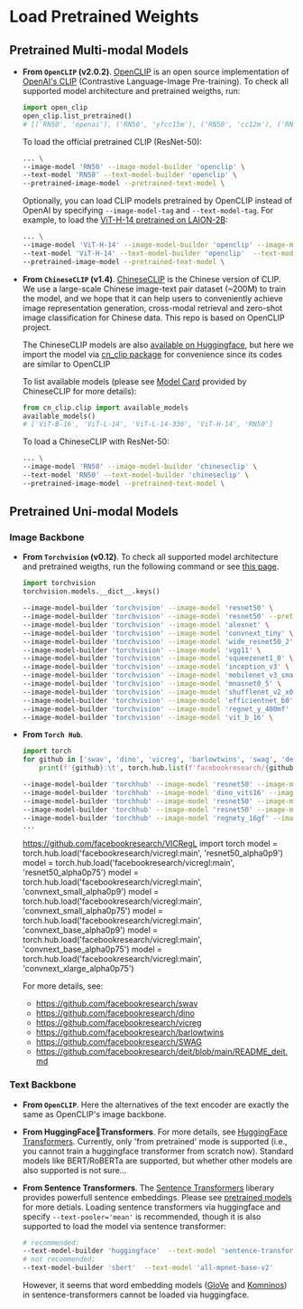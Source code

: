 # Load Pretrained Weights

## Pretrained Multi-modal Models
- **From `OpenCLIP` (v2.0.2)**. [OpenCLIP](https://github.com/mlfoundations/open_clip) is an open source implementation of [OpenAI's CLIP](https://github.com/openai/CLIP) (Contrastive Language-Image Pre-training). To check all supported model architecture and pretrained weigths, run:

    ```python
    import open_clip
    open_clip.list_pretrained()
    # [('RN50', 'openai'), ('RN50', 'yfcc15m'), ('RN50', 'cc12m'), ('RN50-quickgelu', 'openai'), ('RN50-quickgelu', 'yfcc15m'), ('RN50-quickgelu', 'cc12m'), ('RN101', 'openai'), ('RN101', 'yfcc15m'), ('RN101-quickgelu', 'openai'), ('RN101-quickgelu', 'yfcc15m'), ('RN50x4', 'openai'), ('RN50x16', 'openai'), ('RN50x64', 'openai'), ('ViT-B-32', 'openai'), ('ViT-B-32', 'laion400m_e31'), ('ViT-B-32', 'laion400m_e32'), ('ViT-B-32', 'laion2b_e16'), ('ViT-B-32', 'laion2b_s34b_b79k'), ('ViT-B-32-quickgelu', 'openai'), ('ViT-B-32-quickgelu', 'laion400m_e31'), ('ViT-B-32-quickgelu', 'laion400m_e32'), ('ViT-B-16', 'openai'), ('ViT-B-16', 'laion400m_e31'), ('ViT-B-16', 'laion400m_e32'), ('ViT-B-16-plus-240', 'laion400m_e31'), ('ViT-B-16-plus-240', 'laion400m_e32'), ('ViT-L-14', 'openai'), ('ViT-L-14', 'laion400m_e31'), ('ViT-L-14', 'laion400m_e32'), ('ViT-L-14', 'laion2b_s32b_b82k'), ('ViT-L-14-336', 'openai'), ('ViT-H-14', 'laion2b_s32b_b79k'), ('ViT-g-14', 'laion2b_s12b_b42k'), ('roberta-ViT-B-32', 'laion2b_s12b_b32k'), ('xlm-roberta-base-ViT-B-32', 'laion5b_s13b_b90k'), ('xlm-roberta-large-ViT-H-14', 'frozen_laion5b_s13b_b90k')]
    ```

    To load the official pretrained CLIP (ResNet-50):
    ```bash
    ... \
    --image-model 'RN50' --image-model-builder 'openclip' \
    --text-model 'RN50' --text-model-builder 'openclip' \
    --pretrained-image-model --pretrained-text-model \
    ```

    Optionally, you can load CLIP models pretrained by OpenCLIP instead of OpenAI by specifying `--image-model-tag` and `--text-model-tag`. For example, to load the [ViT-H-14 pretrained on LAION-2B](https://github.com/mlfoundations/open_clip#vit-h14-224x224):
    ```bash
    ... \
    --image-model 'ViT-H-14' --image-model-builder 'openclip' --image-model-tag 'laion2b_s32b_b79k' \
    --text-model 'ViT-H-14' --text-model-builder 'openclip'  --text-model-tag 'laion2b_s32b_b79k' \
    --pretrained-image-model --pretrained-text-model \
    ```

- **From `ChineseCLIP` (v1.4)**. [ChineseCLIP](https://github.com/OFA-Sys/Chinese-CLIP) is the Chinese version of CLIP. We use a large-scale Chinese image-text pair dataset (~200M) to train the model, and we hope that it can help users to conveniently achieve image representation generation, cross-modal retrieval and zero-shot image classification for Chinese data. This repo is based on OpenCLIP project.
  
  The ChineseCLIP models are also [available on Huggingface](https://huggingface.co/docs/transformers/main/en/model_doc/chinese_clip), but here we import the model via [cn_clip package](https://pypi.org/project/cn-clip/) for convenience since its codes are similar to OpenCLIP
  
  To list available models (please see [Model Card](https://github.com/OFA-Sys/Chinese-CLIP/blob/master/README_En.md#model-card) provided by ChineseCLIP for more details):
    ```python
    from cn_clip.clip import available_models
    available_models() 
    # ['ViT-B-16', 'ViT-L-14', 'ViT-L-14-336', 'ViT-H-14', 'RN50']
    ```
  
  

  
  To load a ChineseCLIP with ResNet-50:
    ```bash
    ... \
    --image-model 'RN50' --image-model-builder 'chineseclip' \
    --text-model 'RN50' --text-model-builder 'chineseclip' \
    --pretrained-image-model --pretrained-text-model \

## Pretrained Uni-modal Models

### Image Backbone

- **From `Torchvision` (v0.12)**. To check all supported model architecture and pretrained weigths, run the following command or see [this page](https://pytorch.org/vision/0.12/models.html).

    ```python
    import torchvision
    torchvision.models.__dict__.keys()
    ```
    
    ```bash
    --image-model-builder 'torchvision' --image-model 'resnet50' \
    --image-model-builder 'torchvision' --image-model 'resnet50' --pretrained-image-model \
    --image-model-builder 'torchvision' --image-model 'alexnet' \
    --image-model-builder 'torchvision' --image-model 'convnext_tiny' \
    --image-model-builder 'torchvision' --image-model 'wide_resnet50_2' \
    --image-model-builder 'torchvision' --image-model 'vgg11' \
    --image-model-builder 'torchvision' --image-model 'squeezenet1_0' \
    --image-model-builder 'torchvision' --image-model 'inception_v3' \
    --image-model-builder 'torchvision' --image-model 'mobilenet_v3_small' \
    --image-model-builder 'torchvision' --image-model 'mnasnet0_5' \
    --image-model-builder 'torchvision' --image-model 'shufflenet_v2_x0_5' \
    --image-model-builder 'torchvision' --image-model 'efficientnet_b0' \
    --image-model-builder 'torchvision' --image-model 'regnet_y_400mf' \
    --image-model-builder 'torchvision' --image-model 'vit_b_16' \
    ```


- **From `Torch Hub`**.
    ```python
    import torch
    for github in ['swav', 'dino', 'vicreg', 'barlowtwins', 'swag', 'deit']:
        print(f'{github}:\t', torch.hub.list(f'facebookresearch/{github}'))
    ```

    ```bash    
    --image-model-builder 'torchhub' --image-model 'resnet50' --image-model-tag 'facebookresearch/swav:main' \
    --image-model-builder 'torchhub' --image-model 'dino_vits16' --image-model-tag 'facebookresearch/dino:main' \
    --image-model-builder 'torchhub' --image-model 'resnet50' --image-model-tag 'facebookresearch/vicreg:main' \
    --image-model-builder 'torchhub' --image-model 'resnet50' --image-model-tag 'facebookresearch/barlowtwins:main' \
    --image-model-builder 'torchhub' --image-model 'regnety_16gf' --image-model-tag 'facebookresearch/swag:main' \
    ...
    ```

    https://github.com/facebookresearch/VICRegL
    import torch
    model = torch.hub.load('facebookresearch/vicregl:main', 'resnet50_alpha0p9')
    model = torch.hub.load('facebookresearch/vicregl:main', 'resnet50_alpha0p75')
    model = torch.hub.load('facebookresearch/vicregl:main', 'convnext_small_alpha0p9')
    model = torch.hub.load('facebookresearch/vicregl:main', 'convnext_small_alpha0p75')
    model = torch.hub.load('facebookresearch/vicregl:main', 'convnext_base_alpha0p9')
    model = torch.hub.load('facebookresearch/vicregl:main', 'convnext_base_alpha0p75')
    model = torch.hub.load('facebookresearch/vicregl:main', 'convnext_xlarge_alpha0p75')

    For more details, see:
    - https://github.com/facebookresearch/swav
    - https://github.com/facebookresearch/dino
    - https://github.com/facebookresearch/vicreg
    - https://github.com/facebookresearch/barlowtwins
    - https://github.com/facebookresearch/SWAG
    - https://github.com/facebookresearch/deit/blob/main/README_deit.md



### Text Backbone
- **From `OpenCLIP`**. Here the alternatives of the text encoder are exactly the same as OpenCLIP's image backbone.

- **From HuggingFace🤗Transformers**. For more details, see [HuggingFace Transformers](https://huggingface.co/docs/transformers). Currently, only 'from pretrained' mode is supported (i.e., you cannot train a huggingface transformer from scratch now). Standard models like BERT/RoBERTa are supported, but whether other models are also supported is not sure...

- **From Sentence Transformers**. The [Sentence Transformers](https://www.sbert.net) liberary provides powerfull sentence embeddings. Please see [pretrained models](https://www.sbert.net/docs/pretrained_models.html) for more detials. Loading sentence transformers via huggingface and specify `--text-pooler='mean'` is recommended, though it is also supported to load the model via sentence transformer:

    ```bash
    # recommended: 
    --text-model-builder 'huggingface'  --text-model 'sentence-transformers/all-mpnet-base-v2' --text-pooler='mean' 
    # not recommended:
    --text-model-builder 'sbert'  --text-model 'all-mpnet-base-v2' 
    ```

    However, it seems that word embedding models ([GloVe](https://huggingface.co/sentence-transformers/average_word_embeddings_glove.6B.300d) and [Komninos](https://huggingface.co/sentence-transformers/average_word_embeddings_komninos)) in sentence-transformers cannot be loaded via huggingface.
